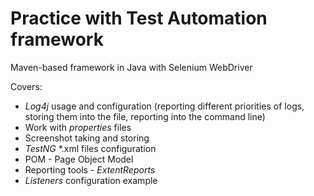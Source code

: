 # Practice with Test Automation framework

Maven-based framework in Java with Selenium WebDriver

Covers:

* *Log4j* usage and configuration (reporting different priorities of logs, storing them into the file, reporting into the command line)
* Work with *properties* files
* Screenshot taking and storing
* *TestNG* *.xml files configuration
* POM - Page Object Model
* Reporting tools - *ExtentReports* 
* *Listeners* configuration example
